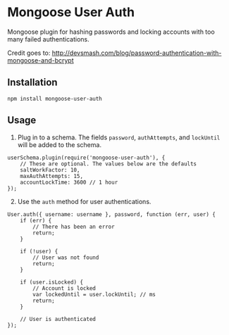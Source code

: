 # Mongoose User Auth
Mongoose plugin for hashing passwords and locking accounts with too many failed authentications.

Credit goes to: http://devsmash.com/blog/password-authentication-with-mongoose-and-bcrypt

## Installation
```
npm install mongoose-user-auth
```

## Usage

1. Plug in to a schema. The fields `password`, `authAttempts`, and `lockUntil` will be added to the schema.
```
userSchema.plugin(require('mongoose-user-auth'), {
	// These are optional. The values below are the defaults
	saltWorkFactor: 10,
	maxAuthAttempts: 15,
	accountLockTime: 3600 // 1 hour
});
```

2. Use the `auth` method for user authentications.
```
User.auth({ username: username }, password, function (err, user) {
	if (err) {
		// There has been an error
		return;
	}
	
	if (!user) {
		// User was not found
		return;
	}

	if (user.isLocked) {
		// Account is locked
		var lockedUntil = user.lockUntil; // ms
		return;
	}

	// User is authenticated
});

```
